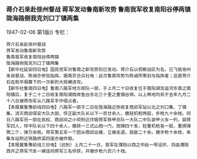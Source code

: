 ### 蒋介石亲赴徐州督战  蒋军发动鲁南新攻势  鲁南我军收复南阳谷停两镇  陇海路侧我克刘口丁镇两集

1947-02-06
第1版()
专栏：

    蒋介石亲赴徐州督战
    蒋军发动鲁南新攻势
    鲁南我军收复南阳谷停两镇
    陇海路侧我克刘口丁镇两集
    【新华社延安四日电】国民党军对鲁南之新攻势刻已发动，蒋介石以视察战区为名，已飞抵徐州亲自督战，陈诚亦参加指挥。据南京合众社电：此次鲁南攻势为陈诚所策划与指挥者；这是蒋介石在和平烟幕下的一次新的大规模进攻。
    【新华社鲁南四日电】鲁南八路军地方部队一部，于上月二十日收复位于南阳湖及运河东南之南阳镇后，复于二十二日收复南阳湖西岸鱼台东北三十里之重镇谷停。以上两地均系于去年九月二十八日被蒋伪军从八路军手中侵占者。
    【本报冀鲁豫前线四日电】八路军一部于二日在陇海路近侧收复商邱军站以北之刘口集、丁镇集，消灭商邱保安大队大部，俘正副大队长以下一百廿余人，缴轻机枪两挺，步枪九十余枝。同日八路军另一部在民权、商邱间之小坝附近炸毁蒋军铁甲总队一大队二中队装甲火车一列，毙蒋军四人，俘中队长以下四十余人，缴获一三式山炮一门，炮弹四十发，轻重机枪各一挺，重掷弹筒二个，弹万余枚。蒋军第五军一个团从商邱出援，立被击退，毙敌二十余。缴步枪十余枝，朱集车站附近铁路桥梁四座亦被炸毁。
    【本报冀鲁豫前线三日电】（迟到）上月二十一日，我军在濮阳以西之中赵一带设伏，将由濮阳西开之蒋军汽车一辆连同蒋军三名俘获，并缴步枪六百八十枝。
